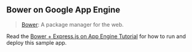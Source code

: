 ## Bower on Google App Engine

> [Bower][1]: A package manager for the web.

Read the [Bower + Express.js on App Engine Tutorial][2] for how to run and
deploy this sample app.

[1]: http://bower.io/
[2]: https://cloud.google.com/nodejs/resources/tools/bower
